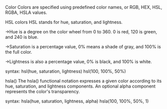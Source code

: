 Color
Colors are specified using predefined color names, or RGB, HEX, HSL, RGBA, HSLA values.

HSL colors
HSL stands for hue, saturation, and lightness.

->Hue is a degree on the color wheel from 0 to 360. 0 is red, 120 is green, and 240 is blue.

->Saturation is a percentage value, 0% means a shade of gray, and 100% is the full color.

->Lightness is also a percentage value, 0% is black, and 100% is white.

syntax:
hsl(hue, saturation, lightness) hsl(100, 100%, 50%)

hsla()
The hsla() functional notation expresses a given color according to its hue, saturation, and lightness components. An optional alpha component represents the color's transparency.

syntax:
hsla(hue, saturation, lightness, alpha) hsla(100, 100%, 50%, 1)
